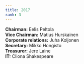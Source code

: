 ```yaml
---
title: 2017
rank: 3
---
```


**Chairman:** Eelis Peltola<br>
**Vice Chairman:** Matius Hurskainen<br>
**Corporate relations:** Juha Koljonen<br>
**Secretary:** Mikko Hongisto<br>
**Treasurer:** Jere Laine<br>
**IT:** Cliona Shakespeare<br>